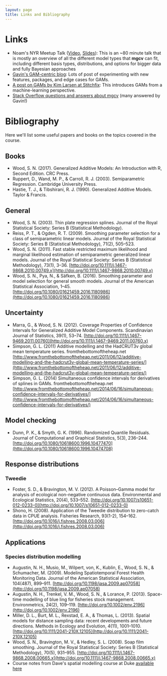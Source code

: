 ```yaml
---
layout: page
title: Links and Bibliography
---
```


# Links

-  Noam's NYR Meetup Talk ([Video](https://www.youtube.com/watch?v=q4_t8jXcQgc),
   [Slides](https://github.com/noamross/2017-11-14-noamross-gams-nyhackr/blob/master/2017-11-14-noamross-gams-nyhackr.pdf)):  This is an ~80 minute talk that is mostly an overview
   of all the different model types that **mgcv** can fit, including different
   basis types, distributions, and options for bigger data and fully Bayesian
   approaches
-  [Gavin's GAM-centric blog](https://www.fromthebottomoftheheap.net/): Lots of post of experimenting with new features,
   packages, and edge cases for GAMs.
-  [A post on GAMs by Kim Larsen at Stitchfix](https://multithreaded.stitchfix.com/blog/2015/07/30/gam/): This introduces GAMs from a
   machine-learning perspective.
-  [Stack Overflow questions and answers about mgcv](https://stats.stackexchange.com/questions/tagged/mgcv) (many answered by Gavin!)

# Bibliography

Here we'll list some useful papers and books on the topics covered in the course.

## Books


- Wood, S. N. (2017). Generalized Additive Models: An Introduction with R, Second Edition. CRC Press.
- Ruppert, D., Wand, M. P., & Carroll, R. J. (2003). Semiparametric Regression. Cambridge University Press.
- Hastie, T. J., & Tibshirani, R. J. (1990). Generalized Additive Models. Taylor & Francis.


## General


- Wood, S. N. (2003). Thin plate regression splines. Journal of the Royal Statistical Society: Series B (Statistical Methodology).
- Reiss, P. T., & Ogden, R. T. (2009). Smoothing parameter selection for a class of semiparametric linear models. Journal of the Royal Statistical Society: Series B (Statistical Methodology), 71(2), 505–523.
- Wood, S. N. (2011). Fast stable restricted maximum likelihood and marginal likelihood estimation of semiparametric generalized linear models. Journal of the Royal Statistical Society: Series B (Statistical Methodology), 73(1), 3–36. [http://doi.org/10.1111/j.1467-9868.2010.00749.x](http://doi.org/10.1111/j.1467-9868.2010.00749.x)
- Wood, S. N., Pya, N., & Säfken, B. (2016). Smoothing parameter and model selection for general smooth models. Journal of the American Statistical Association, 1–45. [http://doi.org/10.1080/01621459.2016.1180986](http://doi.org/10.1080/01621459.2016.1180986)



## Uncertainty

- Marra, G., & Wood, S. N. (2012). Coverage Properties of Confidence Intervals for Generalized Additive Model Components. Scandinavian Journal of Statistics, 39(1), 53–74. [http://doi.org/10.1111/j.1467-9469.2011.00760](http://doi.org/10.1111/j.1467-9469.2011.00760.x)
- Simpson, G. L. (2011) Additive modelling and the HadCRUT3v global mean temperature series. fromthebottomoftheheap.net [http://www.fromthebottomoftheheap.net/2011/06/12/additive-modelling-and-the-hadcrut3v-global-mean-temperature-series/](http://www.fromthebottomoftheheap.net/2011/06/12/additive-modelling-and-the-hadcrut3v-global-mean-temperature-series/)
- Simpson, G. L. (2014) Simultaneous confidence intervals for derivatives of splines in GAMs. fromthebottomoftheheap.net [http://www.fromthebottomoftheheap.net/2014/06/16/simultaneous-confidence-intervals-for-derivatives/](http://www.fromthebottomoftheheap.net/2014/06/16/simultaneous-confidence-intervals-for-derivatives/)


## Model checking

- Dunn, P. K., & Smyth, G. K. (1996). Randomized Quantile Residuals. Journal of Computational and Graphical Statistics, 5(3), 236–244. [http://doi.org/10.1080/10618600.1996.10477470](http://doi.org/10.1080/10618600.1996.10474708)


## Response distributions

### Tweedie

- Foster, S. D., & Bravington, M. V. (2012). A Poisson–Gamma model for analysis of ecological non-negative continuous data. Environmental and Ecological Statistics, 20(4), 533–552. [http://doi.org/10.1007/s10651-012-0233-0](http://doi.org/10.1007/s10651-012-0233-0)
- Shono, H. (2008). Application of the Tweedie distribution to zero-catch data in CPUE analysis. Fisheries Research, 93(1-2), 154–162. [http://doi.org/10.1016/j.fishres.2008.03.006](http://doi.org/10.1016/j.fishres.2008.03.006)

## Applications


### Species distribution modelling

- Augustin, N. H., Musio, M., Wilpert, von, K., Kublin, E., Wood, S. N., & Schumacher, M. (2009). Modeling Spatiotemporal Forest Health Monitoring Data. Journal of the American Statistical Association, 104(487), 899–911. [http://doi.org/10.1198/jasa.2009.ap07058](http://doi.org/10.1198/jasa.2009.ap07058)
- Augustin, N. H., Trenkel, V. M., Wood, S. N., & Lorance, P. (2013). Space-time modelling of blue ling for fisheries stock management. Environmetrics, 24(2), 109–119. [http://doi.org/10.1002/env.2196](http://doi.org/10.1002/env.2196)
- Miller, D. L., Burt, M. L., Rexstad, E. A., & Thomas, L. (2013). Spatial models for distance sampling data: recent developments and future directions. Methods in Ecology and Evolution, 4(11), 1001–1010. [http://doi.org/10.1111/2041-210X.12105](http://doi.org/10.1111/2041-210X.12105)
- Wood, S. N., Bravington, M. V., & Hedley, S. L. (2008). Soap film smoothing. Journal of the Royal Statistical Society: Series B (Statistical Methodology), 70(5), 931–955. [http://doi.org/10.1111/j.1467-9868.2008.00665.x](http://doi.org/10.1111/j.1467-9868.2008.00665.x)
- Course notes from Dave's spatial modelling course at Duke [available here](http://distancesampling.org/workshops/duke-spatial-2015)

